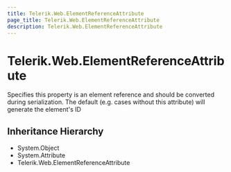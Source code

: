 ```yaml
---
title: Telerik.Web.ElementReferenceAttribute
page_title: Telerik.Web.ElementReferenceAttribute
description: Telerik.Web.ElementReferenceAttribute
---
```


# Telerik.Web.ElementReferenceAttribute

Specifies this property is an element reference and should be converted during serialization.
            The default (e.g. cases without this attribute) will generate the element's ID

## Inheritance Hierarchy

* System.Object
* System.Attribute
* Telerik.Web.ElementReferenceAttribute

